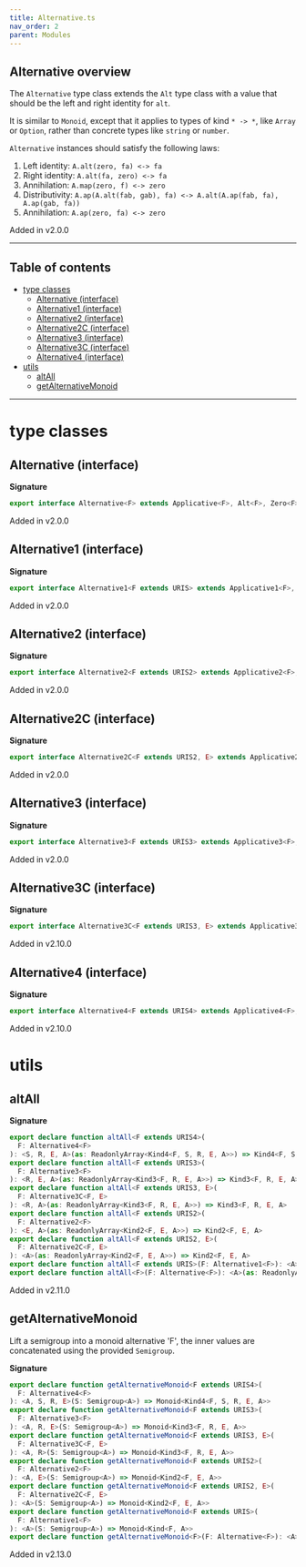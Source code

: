 ```yaml
---
title: Alternative.ts
nav_order: 2
parent: Modules
---
```


## Alternative overview

The `Alternative` type class extends the `Alt` type class with a value that should be the left and right identity for `alt`.

It is similar to `Monoid`, except that it applies to types of kind `* -> *`, like `Array` or `Option`, rather than
concrete types like `string` or `number`.

`Alternative` instances should satisfy the following laws:

1. Left identity: `A.alt(zero, fa) <-> fa`
2. Right identity: `A.alt(fa, zero) <-> fa`
3. Annihilation: `A.map(zero, f) <-> zero`
4. Distributivity: `A.ap(A.alt(fab, gab), fa) <-> A.alt(A.ap(fab, fa), A.ap(gab, fa))`
5. Annihilation: `A.ap(zero, fa) <-> zero`

Added in v2.0.0

---

<h2 class="text-delta">Table of contents</h2>

- [type classes](#type-classes)
  - [Alternative (interface)](#alternative-interface)
  - [Alternative1 (interface)](#alternative1-interface)
  - [Alternative2 (interface)](#alternative2-interface)
  - [Alternative2C (interface)](#alternative2c-interface)
  - [Alternative3 (interface)](#alternative3-interface)
  - [Alternative3C (interface)](#alternative3c-interface)
  - [Alternative4 (interface)](#alternative4-interface)
- [utils](#utils)
  - [altAll](#altall)
  - [getAlternativeMonoid](#getalternativemonoid)

---

# type classes

## Alternative (interface)

**Signature**

```ts
export interface Alternative<F> extends Applicative<F>, Alt<F>, Zero<F> {}
```

Added in v2.0.0

## Alternative1 (interface)

**Signature**

```ts
export interface Alternative1<F extends URIS> extends Applicative1<F>, Alt1<F>, Zero1<F> {}
```

Added in v2.0.0

## Alternative2 (interface)

**Signature**

```ts
export interface Alternative2<F extends URIS2> extends Applicative2<F>, Alt2<F>, Zero2<F> {}
```

Added in v2.0.0

## Alternative2C (interface)

**Signature**

```ts
export interface Alternative2C<F extends URIS2, E> extends Applicative2C<F, E>, Alt2C<F, E>, Zero2C<F, E> {}
```

Added in v2.0.0

## Alternative3 (interface)

**Signature**

```ts
export interface Alternative3<F extends URIS3> extends Applicative3<F>, Alt3<F>, Zero3<F> {}
```

Added in v2.0.0

## Alternative3C (interface)

**Signature**

```ts
export interface Alternative3C<F extends URIS3, E> extends Applicative3C<F, E>, Alt3C<F, E>, Zero3C<F, E> {}
```

Added in v2.10.0

## Alternative4 (interface)

**Signature**

```ts
export interface Alternative4<F extends URIS4> extends Applicative4<F>, Alt4<F>, Zero4<F> {}
```

Added in v2.10.0

# utils

## altAll

**Signature**

```ts
export declare function altAll<F extends URIS4>(
  F: Alternative4<F>
): <S, R, E, A>(as: ReadonlyArray<Kind4<F, S, R, E, A>>) => Kind4<F, S, R, E, A>
export declare function altAll<F extends URIS3>(
  F: Alternative3<F>
): <R, E, A>(as: ReadonlyArray<Kind3<F, R, E, A>>) => Kind3<F, R, E, A>
export declare function altAll<F extends URIS3, E>(
  F: Alternative3C<F, E>
): <R, A>(as: ReadonlyArray<Kind3<F, R, E, A>>) => Kind3<F, R, E, A>
export declare function altAll<F extends URIS2>(
  F: Alternative2<F>
): <E, A>(as: ReadonlyArray<Kind2<F, E, A>>) => Kind2<F, E, A>
export declare function altAll<F extends URIS2, E>(
  F: Alternative2C<F, E>
): <A>(as: ReadonlyArray<Kind2<F, E, A>>) => Kind2<F, E, A>
export declare function altAll<F extends URIS>(F: Alternative1<F>): <A>(as: ReadonlyArray<Kind<F, A>>) => Kind<F, A>
export declare function altAll<F>(F: Alternative<F>): <A>(as: ReadonlyArray<HKT<F, A>>) => HKT<F, A>
```

Added in v2.11.0

## getAlternativeMonoid

Lift a semigroup into a monoid alternative 'F', the inner values are concatenated using the provided `Semigroup`.

**Signature**

```ts
export declare function getAlternativeMonoid<F extends URIS4>(
  F: Alternative4<F>
): <A, S, R, E>(S: Semigroup<A>) => Monoid<Kind4<F, S, R, E, A>>
export declare function getAlternativeMonoid<F extends URIS3>(
  F: Alternative3<F>
): <A, R, E>(S: Semigroup<A>) => Monoid<Kind3<F, R, E, A>>
export declare function getAlternativeMonoid<F extends URIS3, E>(
  F: Alternative3C<F, E>
): <A, R>(S: Semigroup<A>) => Monoid<Kind3<F, R, E, A>>
export declare function getAlternativeMonoid<F extends URIS2>(
  F: Alternative2<F>
): <A, E>(S: Semigroup<A>) => Monoid<Kind2<F, E, A>>
export declare function getAlternativeMonoid<F extends URIS2, E>(
  F: Alternative2C<F, E>
): <A>(S: Semigroup<A>) => Monoid<Kind2<F, E, A>>
export declare function getAlternativeMonoid<F extends URIS>(
  F: Alternative1<F>
): <A>(S: Semigroup<A>) => Monoid<Kind<F, A>>
export declare function getAlternativeMonoid<F>(F: Alternative<F>): <A>(S: Semigroup<A>) => Monoid<HKT<F, A>>
```

Added in v2.13.0
